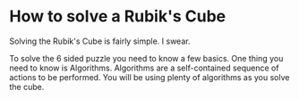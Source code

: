 <!DOCTYPE html>
<html>
<body>

<h1>


<h1>How to solve a Rubik's Cube</h1>
<p>Solving the Rubik's Cube is fairly simple. I swear.
<p>To solve the 6 sided puzzle you need to know a few basics.
One thing you need to know is Algorithms. Algorithms are a self-contained sequence of actions to be performed. You will be using plenty of algorithms as you solve the cube. 


</body>
</html>
